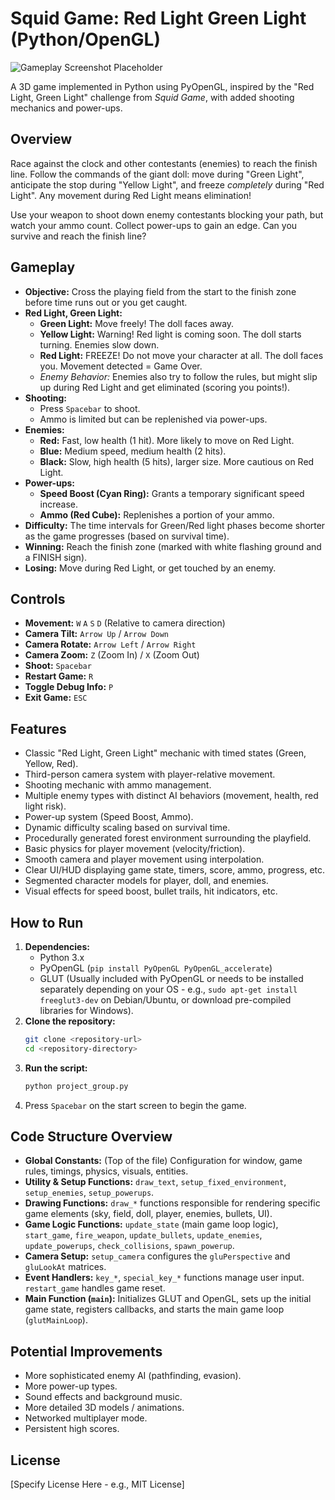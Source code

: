 # Squid Game: Red Light Green Light (Python/OpenGL)

![Gameplay Screenshot Placeholder](screenshot.png) <!-- It's highly recommended to add a screenshot or GIF here -->

A 3D game implemented in Python using PyOpenGL, inspired by the "Red Light, Green Light" challenge from *Squid Game*, with added shooting mechanics and power-ups.

## Overview

Race against the clock and other contestants (enemies) to reach the finish line. Follow the commands of the giant doll: move during "Green Light", anticipate the stop during "Yellow Light", and freeze *completely* during "Red Light". Any movement during Red Light means elimination!

Use your weapon to shoot down enemy contestants blocking your path, but watch your ammo count. Collect power-ups to gain an edge. Can you survive and reach the finish line?

## Gameplay

*   **Objective:** Cross the playing field from the start to the finish zone before time runs out or you get caught.
*   **Red Light, Green Light:**
    *   **Green Light:** Move freely! The doll faces away.
    *   **Yellow Light:** Warning! Red light is coming soon. The doll starts turning. Enemies slow down.
    *   **Red Light:** FREEZE! Do not move your character at all. The doll faces you. Movement detected = Game Over.
    *   *Enemy Behavior:* Enemies also try to follow the rules, but might slip up during Red Light and get eliminated (scoring you points!).
*   **Shooting:**
    *   Press `Spacebar` to shoot.
    *   Ammo is limited but can be replenished via power-ups.
*   **Enemies:**
    *   **Red:** Fast, low health (1 hit). More likely to move on Red Light.
    *   **Blue:** Medium speed, medium health (2 hits).
    *   **Black:** Slow, high health (5 hits), larger size. More cautious on Red Light.
*   **Power-ups:**
    *   **Speed Boost (Cyan Ring):** Grants a temporary significant speed increase.
    *   **Ammo (Red Cube):** Replenishes a portion of your ammo.
*   **Difficulty:** The time intervals for Green/Red light phases become shorter as the game progresses (based on survival time).
*   **Winning:** Reach the finish zone (marked with white flashing ground and a FINISH sign).
*   **Losing:** Move during Red Light, or get touched by an enemy.

## Controls

*   **Movement:** `W` `A` `S` `D` (Relative to camera direction)
*   **Camera Tilt:** `Arrow Up` / `Arrow Down`
*   **Camera Rotate:** `Arrow Left` / `Arrow Right`
*   **Camera Zoom:** `Z` (Zoom In) / `X` (Zoom Out)
*   **Shoot:** `Spacebar`
*   **Restart Game:** `R`
*   **Toggle Debug Info:** `P`
*   **Exit Game:** `ESC`

## Features

*   Classic "Red Light, Green Light" mechanic with timed states (Green, Yellow, Red).
*   Third-person camera system with player-relative movement.
*   Shooting mechanic with ammo management.
*   Multiple enemy types with distinct AI behaviors (movement, health, red light risk).
*   Power-up system (Speed Boost, Ammo).
*   Dynamic difficulty scaling based on survival time.
*   Procedurally generated forest environment surrounding the playfield.
*   Basic physics for player movement (velocity/friction).
*   Smooth camera and player movement using interpolation.
*   Clear UI/HUD displaying game state, timers, score, ammo, progress, etc.
*   Segmented character models for player, doll, and enemies.
*   Visual effects for speed boost, bullet trails, hit indicators, etc.

## How to Run

1.  **Dependencies:**
    *   Python 3.x
    *   PyOpenGL (`pip install PyOpenGL PyOpenGL_accelerate`)
    *   GLUT (Usually included with PyOpenGL or needs to be installed separately depending on your OS - e.g., `sudo apt-get install freeglut3-dev` on Debian/Ubuntu, or download pre-compiled libraries for Windows).
2.  **Clone the repository:**
    ```bash
    git clone <repository-url>
    cd <repository-directory>
    ```
3.  **Run the script:**
    ```bash
    python project_group.py
    ```
4.  Press `Spacebar` on the start screen to begin the game.

## Code Structure Overview

*   **Global Constants:** (Top of the file) Configuration for window, game rules, timings, physics, visuals, entities.
*   **Utility & Setup Functions:** `draw_text`, `setup_fixed_environment`, `setup_enemies`, `setup_powerups`.
*   **Drawing Functions:** `draw_*` functions responsible for rendering specific game elements (sky, field, doll, player, enemies, bullets, UI).
*   **Game Logic Functions:** `update_state` (main game loop logic), `start_game`, `fire_weapon`, `update_bullets`, `update_enemies`, `update_powerups`, `check_collisions`, `spawn_powerup`.
*   **Camera Setup:** `setup_camera` configures the `gluPerspective` and `gluLookAt` matrices.
*   **Event Handlers:** `key_*`, `special_key_*` functions manage user input. `restart_game` handles game reset.
*   **Main Function (`main`):** Initializes GLUT and OpenGL, sets up the initial game state, registers callbacks, and starts the main game loop (`glutMainLoop`).

## Potential Improvements

*   More sophisticated enemy AI (pathfinding, evasion).
*   More power-up types.
*   Sound effects and background music.
*   More detailed 3D models / animations.
*   Networked multiplayer mode.
*   Persistent high scores.

## License

[Specify License Here - e.g., MIT License]
